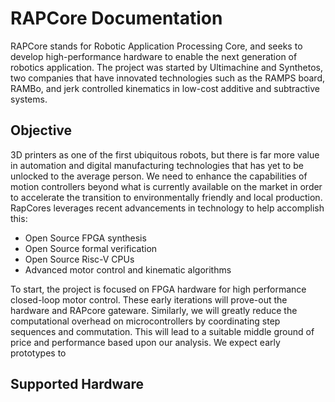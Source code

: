# RAPCore Documentation

RAPCore stands for Robotic Application Processing Core, and
seeks to develop high-performance hardware to enable the next generation
of robotics application. The project was started by Ultimachine and Synthetos,
two companies that have innovated technologies such as the RAMPS board, RAMBo, and
jerk controlled kinematics in low-cost additive and subtractive systems.

## Objective

3D printers as one of the first ubiquitous robots, but there is far more value in automation
and digital manufacturing technologies that has yet to be unlocked to the average person.
We need to enhance the capabilities of motion controllers beyond what is currently available on the market in order to accelerate the transition to environmentally friendly and local production. RapCores leverages recent advancements in technology to help accomplish this:

- Open Source FPGA synthesis
- Open Source formal verification
- Open Source Risc-V CPUs
- Advanced motor control and kinematic algorithms

To start, the project is focused on FPGA hardware for high performance closed-loop motor
control. These early iterations will prove-out the hardware and RAPcore gateware. Similarly,
we will greatly reduce the computational overhead on microcontrollers by coordinating
step sequences and commutation. This will lead to a suitable middle ground of price
and performance based upon our analysis. We expect early prototypes to

## Supported Hardware
